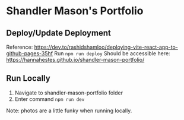 # Shandler Mason's Portfolio

## Deploy/Update Deployment
Reference: https://dev.to/rashidshamloo/deploying-vite-react-app-to-github-pages-35hf
Run `npm run deploy`
Should be accessible here: https://hannahestes.github.io/shandler-mason-portfolio/

## Run Locally
1. Navigate to shandler-mason-portfolio folder
2. Enter command `npm run dev`

Note: photos are a little funky when running locally.
